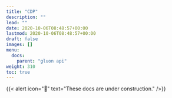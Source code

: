 ```yaml
---
title: "CDP"
description: ""
lead: ""
date: 2020-10-06T08:48:57+00:00
lastmod: 2020-10-06T08:48:57+00:00
draft: false
images: []
menu:
  docs:
    parent: "gluon api"
weight: 310
toc: true
---
```


{{< alert icon="🚧" text="These docs are under construction." />}}
